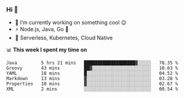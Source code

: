 ### Hi 👋

<!--
**nodejh/nodejh** is a ✨ _special_ ✨ repository because its `README.md` (this file) appears on your GitHub profile.

Here are some ideas to get you started:

- 🔭 I’m currently working on ...
- 🌱 I’m currently learning ...
- 👯 I’m looking to collaborate on ...
- 🤔 I’m looking for help with ...
- 💬 Ask me about ...
- 📫 How to reach me: ...
- 😄 Pronouns: ...
- ⚡ Fun fact: ...
-->

- 🔭 I’m currently working on something cool :wink:
- ⚡ Node.js, Java, Go :thought_balloon:
- 🤖 Serverless, Kubernetes, Cloud Native

📊 **This week I spent my time on**

<!--START_SECTION:waka-->

```text
Java         5 hrs 21 mins   ███████████████████▓░░░░░   78.35 %
Groovy       43 mins         ██▓░░░░░░░░░░░░░░░░░░░░░░   10.63 %
YAML         18 mins         █░░░░░░░░░░░░░░░░░░░░░░░░   04.52 %
Markdown     13 mins         ▓░░░░░░░░░░░░░░░░░░░░░░░░   03.28 %
Properties   10 mins         ▓░░░░░░░░░░░░░░░░░░░░░░░░   02.67 %
XML          2 mins          ░░░░░░░░░░░░░░░░░░░░░░░░░   00.54 %
```

<!--END_SECTION:waka-->


<!--
:traffic_light: **Visitors**

![visitors](https://visitor-badge.glitch.me/badge?page_id=nodejh.nodejh)
-->

